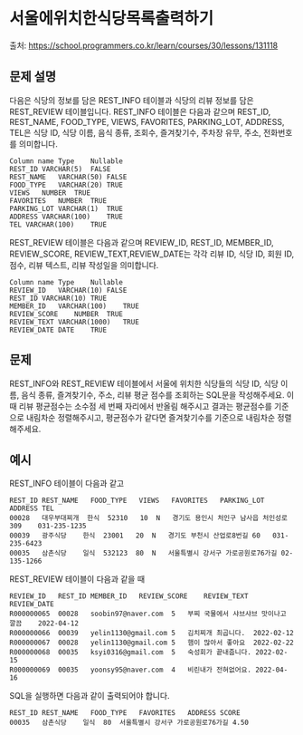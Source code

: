 # 서울에위치한식당목록출력하기

출처: https://school.programmers.co.kr/learn/courses/30/lessons/131118

## 문제 설명

다음은 식당의 정보를 담은 REST_INFO 테이블과 식당의 리뷰 정보를 담은 REST_REVIEW 테이블입니다. REST_INFO 테이블은 다음과 같으며 REST_ID, REST_NAME, FOOD_TYPE, VIEWS, FAVORITES, PARKING_LOT, ADDRESS, TEL은 식당 ID, 식당 이름, 음식 종류, 조회수, 즐겨찾기수, 주차장 유무, 주소, 전화번호를 의미합니다.

```
Column name	Type	Nullable
REST_ID	VARCHAR(5)	FALSE
REST_NAME	VARCHAR(50)	FALSE
FOOD_TYPE	VARCHAR(20)	TRUE
VIEWS	NUMBER	TRUE
FAVORITES	NUMBER	TRUE
PARKING_LOT	VARCHAR(1)	TRUE
ADDRESS	VARCHAR(100)	TRUE
TEL	VARCHAR(100)	TRUE
```

REST_REVIEW 테이블은 다음과 같으며 REVIEW_ID, REST_ID, MEMBER_ID, REVIEW_SCORE, REVIEW_TEXT,REVIEW_DATE는 각각 리뷰 ID, 식당 ID, 회원 ID, 점수, 리뷰 텍스트, 리뷰 작성일을 의미합니다.

```
Column name	Type	Nullable
REVIEW_ID	VARCHAR(10)	FALSE
REST_ID	VARCHAR(10)	TRUE
MEMBER_ID	VARCHAR(100)	TRUE
REVIEW_SCORE	NUMBER	TRUE
REVIEW_TEXT	VARCHAR(1000)	TRUE
REVIEW_DATE	DATE	TRUE
```

## 문제

REST_INFO와 REST_REVIEW 테이블에서 서울에 위치한 식당들의 식당 ID, 식당 이름, 음식 종류, 즐겨찾기수, 주소, 리뷰 평균 점수를 조회하는 SQL문을 작성해주세요. 이때 리뷰 평균점수는 소수점 세 번째 자리에서 반올림 해주시고 결과는 평균점수를 기준으로 내림차순 정렬해주시고, 평균점수가 같다면 즐겨찾기수를 기준으로 내림차순 정렬해주세요.

## 예시

REST_INFO 테이블이 다음과 같고

```
REST_ID	REST_NAME	FOOD_TYPE	VIEWS	FAVORITES	PARKING_LOT	ADDRESS	TEL
00028	대우부대찌개	한식	52310	10	N	경기도 용인시 처인구 남사읍 처인성로 309	031-235-1235
00039	광주식당	한식	23001	20	N	경기도 부천시 산업로8번길 60	031-235-6423
00035	삼촌식당	일식	532123	80	N	서울특별시 강서구 가로공원로76가길	02-135-1266
```

REST_REVIEW 테이블이 다음과 같을 때

```
REVIEW_ID	REST_ID	MEMBER_ID	REVIEW_SCORE	REVIEW_TEXT	REVIEW_DATE
R000000065	00028	soobin97@naver.com	5	부찌 국물에서 샤브샤브 맛이나고 깔끔	2022-04-12
R000000066	00039	yelin1130@gmail.com	5	김치찌개 최곱니다.	2022-02-12
R000000067	00028	yelin1130@gmail.com	5	햄이 많아서 좋아요	2022-02-22
R000000068	00035	ksyi0316@gmail.com	5	숙성회가 끝내줍니다.	2022-02-15
R000000069	00035	yoonsy95@naver.com	4	비린내가 전혀없어요.	2022-04-16
```

SQL을 실행하면 다음과 같이 출력되어야 합니다.

```
REST_ID	REST_NAME	FOOD_TYPE	FAVORITES	ADDRESS	SCORE
00035	삼촌식당	일식	80	서울특별시 강서구 가로공원로76가길	4.50
```
